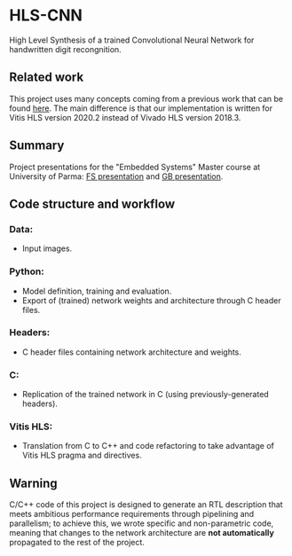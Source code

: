 # HLS-CNN
High Level Synthesis of a trained Convolutional Neural Network for handwritten digit recongnition.

## Related work
This project uses many concepts coming from a previous work that can be found [here](https://www.amiq.com/consulting/2018/12/14/how-to-implement-a-convolutional-neural-network-using-high-level-synthesis).
The main difference is that our implementation is written for Vitis HLS version 2020.2 instead of Vivado HLS version 2018.3.

## Summary

Project presentations for the "Embedded Systems" Master course at University of Parma:
[FS presentation](HLS-CNN-presentation-FS.pdf) and [GB presentation](HLS-CNN-presentation-GB.pdf).

## Code structure and workflow

### Data:

-  Input images.

### Python:
  
-  Model definition, training and evaluation.
-  Export of (trained) network weights and architecture through C header files.

### Headers:

-  C header files containing network architecture and weights.

### C:

-  Replication of the trained network in C (using previously-generated headers).

### Vitis HLS:

-  Translation from C to C++ and code refactoring to take advantage of Vitis HLS pragma and directives.

## Warning
C/C++ code of this project is designed to generate an RTL description that meets ambitious performance requirements through pipelining and parallelism;
to achieve this, we wrote specific and non-parametric code,
meaning that changes to the network architecture are **not automatically** propagated to the rest of the project.
